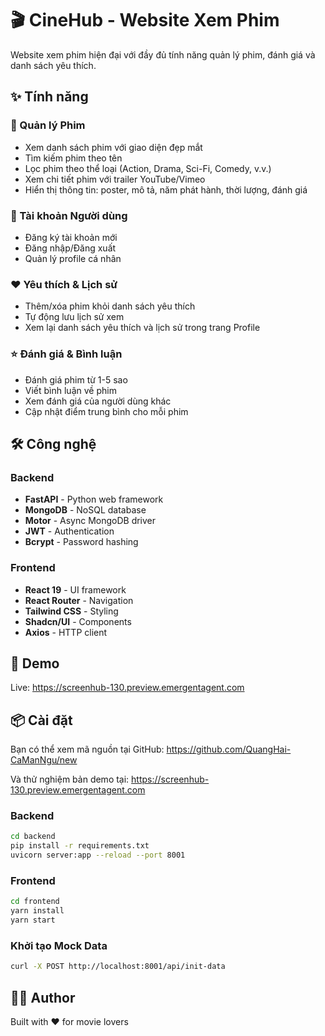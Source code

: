 # 🎬 CineHub - Website Xem Phim

Website xem phim hiện đại với đầy đủ tính năng quản lý phim, đánh giá và danh sách yêu thích.

## ✨ Tính năng

### 🎥 Quản lý Phim
- Xem danh sách phim với giao diện đẹp mắt
- Tìm kiếm phim theo tên
- Lọc phim theo thể loại (Action, Drama, Sci-Fi, Comedy, v.v.)
- Xem chi tiết phim với trailer YouTube/Vimeo
- Hiển thị thông tin: poster, mô tả, năm phát hành, thời lượng, đánh giá

### 👤 Tài khoản Người dùng
- Đăng ký tài khoản mới
- Đăng nhập/Đăng xuất
- Quản lý profile cá nhân

### ❤️ Yêu thích & Lịch sử
- Thêm/xóa phim khỏi danh sách yêu thích
- Tự động lưu lịch sử xem
- Xem lại danh sách yêu thích và lịch sử trong trang Profile

### ⭐ Đánh giá & Bình luận
- Đánh giá phim từ 1-5 sao
- Viết bình luận về phim
- Xem đánh giá của người dùng khác
- Cập nhật điểm trung bình cho mỗi phim

## 🛠️ Công nghệ

### Backend
- **FastAPI** - Python web framework
- **MongoDB** - NoSQL database
- **Motor** - Async MongoDB driver
- **JWT** - Authentication
- **Bcrypt** - Password hashing

### Frontend
- **React 19** - UI framework
- **React Router** - Navigation
- **Tailwind CSS** - Styling
- **Shadcn/UI** - Components
- **Axios** - HTTP client

## 🚀 Demo

Live: https://screenhub-130.preview.emergentagent.com

## 📦 Cài đặt

Bạn có thể xem mã nguồn tại GitHub: https://github.com/QuangHai-CaManNgu/new

Và thử nghiệm bản demo tại: https://screenhub-130.preview.emergentagent.com

### Backend
```bash
cd backend
pip install -r requirements.txt
uvicorn server:app --reload --port 8001
```

### Frontend
```bash
cd frontend
yarn install
yarn start
```

### Khởi tạo Mock Data
```bash
curl -X POST http://localhost:8001/api/init-data
```

## 👨‍💻 Author

Built with ❤️ for movie lovers
